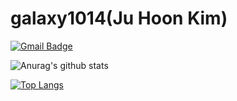 # galaxy1014(Ju Hoon Kim)  
  
[![Gmail Badge](https://img.shields.io/badge/Gmail-d14836?style=flat-square&logo=Gmail&logoColor=white&link=mailto:snugyun01@gmail.com)](mailto:GalaxyKim@gmail.com)

![Anurag's github stats](https://github-readme-stats.vercel.app/api?username=galaxy1014&count_private=true&show_icons=true&theme=buefy)  

[![Top Langs](https://github-readme-stats.vercel.app/api/top-langs/?username=galaxy1014&layout=compact)](https://github.com/anuraghazra/github-readme-stats)

